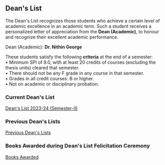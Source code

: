 ## **Dean's List**
The Dean's List recognizes those students who achieve a certain level of academic excellence in an academic term. Such a student receives a personalized letter of appreciation from the **Dean (Academic)**, to honour and recognize their excellent academic performance.

Dean (Academic): **Dr. Nithin George**

These students satisfy the following **criteria** at the end of a semester:<br>
• Minimum SPI of 9.0, with at least 20 credits of courses (excluding the thesis units) cleared that semester.<br>
• There should not be any F grade in any course in that semester.<br>
• Grades in all credit courses: B or higher.<br>
• Not on academic or disciplinary probation.<br>

### Current Dean's List
[Dean's List 2023-24 (Semester-II)](https://iitgn.ac.in/students/deanslist/2023-24-S2)

### Previous Dean's Lists
[Previous Dean's Lists](https://iitgn.ac.in/students/deanslist_arc)

### Books Awarded during Dean's List Felicitation Ceremony
[Books Awarded](https://docs.google.com/spreadsheets/d/1sD3fj3YLjeRPVLUnm5a-NuxDhoAwCeUerOoftMiDvVk)
